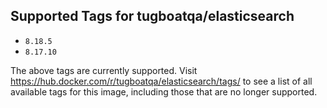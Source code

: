 ## Supported Tags for tugboatqa/elasticsearch

* `8.18.5`
* `8.17.10`

The above tags are currently supported. Visit https://hub.docker.com/r/tugboatqa/elasticsearch/tags/ to see a list of all available tags for this image, including those that are no longer supported.
